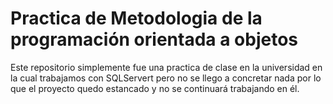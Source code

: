  Practica de Metodologia de la programación orientada a objetos
========================================================================
Este repositorio simplemente fue una practica de clase en la universidad
en la cual trabajamos con SQLServert pero no se llego a concretar nada
por lo que el proyecto quedo estancado y no se continuará trabajando
en él.
